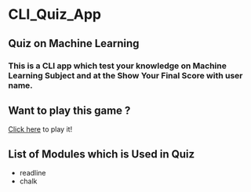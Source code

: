 # CLI_Quiz_App

## Quiz on Machine Learning

### This is a CLI app which test your knowledge on Machine Learning Subject and at the Show Your Final Score with user name.

## Want to play this game ?

[Click here](https://replit.com/@Jullee/CLIQuizApp#index.js) to play it!

## List of Modules which is Used in Quiz
* readline
* chalk
